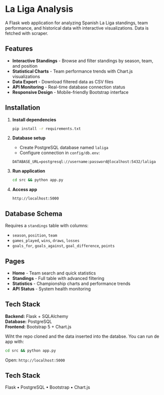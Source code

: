 
# La Liga Analysis

A Flask web application for analyzing Spanish La Liga standings, team performance, and historical data with interactive visualizations. Data is fetched with scraper.

## Features

- **Interactive Standings** - Browse and filter standings by season, team, and position
- **Statistical Charts** - Team performance trends with Chart.js visualizations
- **Data Export** - Download filtered data as CSV files
- **API Monitoring** - Real-time database connection status
- **Responsive Design** - Mobile-friendly Bootstrap interface

## Installation

1. **Install dependencies**
   ```bash
   pip install -r requirements.txt
   ```

2. **Database setup**
   - Create PostgreSQL database named `laliga`
   - Configure connection in `config/db.env`:
   ```
   DATABASE_URL=postgresql://username:password@localhost:5432/laliga
   ```

3. **Run application**
   ```bash
   cd src && python app.py
   ```

4. **Access app**
   ```
   http://localhost:5000
   ```

## Database Schema

Requires a `standings` table with columns:
- `season`, `position`, `team`
- `games_played`, `wins`, `draws`, `losses`
- `goals_for`, `goals_against`, `goal_difference`, `points`

## Pages

- **Home** - Team search and quick statistics
- **Standings** - Full table with advanced filtering
- **Statistics** - Championship charts and performance trends
- **API Status** - System health monitoring

## Tech Stack

**Backend:** Flask + SQLAlchemy  
**Database:** PostgreSQL  
**Frontend:** Bootstrap 5 + Chart.js

Wiht the repo cloned and the data inserted into the databse. You can run de app with:
```bash
cd src && python app.py
```

Open: `http://localhost:5000`

## Tech Stack

Flask • PostgreSQL • Bootstrap • Chart.js